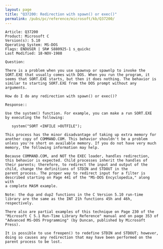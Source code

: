 ```yaml
---
layout: page
title: "Q37200: Redirection with spawn() or exec()"
permalink: /pubs/pc/reference/microsoft/kb/Q37200/
---
```


	Article: Q37200
	Product: Microsoft C
	Version(s): 5.10
	Operating System: MS-DOS
	Flags: ENDUSER | SR# S880925-1 s_quickc
	Last Modified: 18-NOV-1988
	
	Question:
	
	There is a problem when you use spawnvp or spawnlp to invoke the
	SORT.EXE that usually comes with DOS. When you run the program, it
	seems that SORT.EXE starts, but then it does nothing. The behavior is
	similar to starting SORT.EXE from the DOS prompt without any arguments.
	
	How do I do any redirection with spawn() or exec()?
	
	Response::
	
	Use the system() function. For example, you can make a run SORT.EXE
	by executing the following:
	
	   system("SORT <INFILE >OUTFILE");
	
	This process has the minor disadvantage of taking up extra memory for
	another copy of COMMAND.COM. This behavior shouldn't be a problem
	unless you're short on available memory. If you do not have very much
	memory, the following information may help.
	
	Because COMMAND.COM, and NOT the EXEC loader, handles redirection,
	this behavior is expected. Child processes inherit the handles of
	their parents; therefore, to redirect the input and output of the
	child, change the definitions of STDIN and STDOUT in the
	parent process. The proper way to redirect input for a filter is
	described starting on Page 441 of the "MS-DOS Encyclopedia," along with
	a complete MASM example.
	
	Note: the dup and dup2 functions in the C Version 5.10 run-time
	library are the same as the INT 21h functions 45h and 46h,
	respectively.
	
	There also are partial examples of this technique on Page 230 of the
	"Microsoft C 5.1 Run-Time Library Reference" manual and on page 353 of
	"Advanced MS-DOS Programming" (by Duncan, published by Microsoft
	Press).
	
	It is possible to use freopen() to redefine STDIN and STDOUT; however,
	doing so causes any redirection that may have been performed on the
	parent process to be lost.
